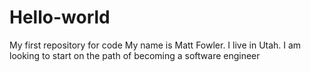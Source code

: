 # Hello-world
My first repository for code
My name is Matt Fowler.
I live in Utah.
I am looking to start on the path of becoming a software engineer
